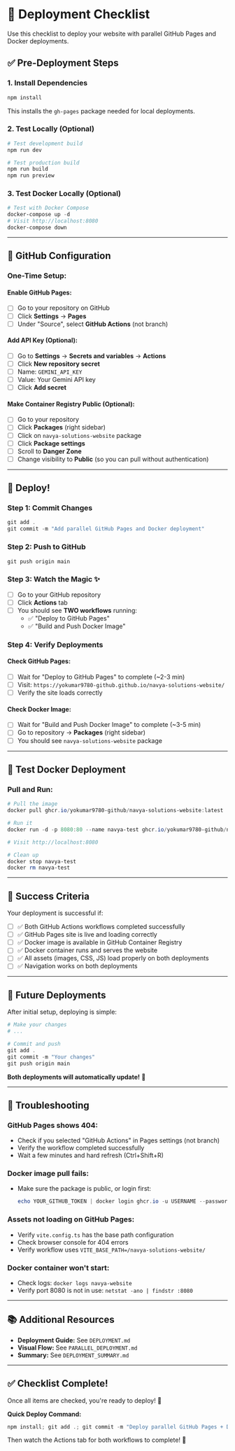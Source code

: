 # 🚀 Deployment Checklist

Use this checklist to deploy your website with parallel GitHub Pages and Docker deployments.

## ✅ Pre-Deployment Steps

### 1. Install Dependencies
```powershell
npm install
```
This installs the `gh-pages` package needed for local deployments.

### 2. Test Locally (Optional)
```powershell
# Test development build
npm run dev

# Test production build
npm run build
npm run preview
```

### 3. Test Docker Locally (Optional)
```powershell
# Test with Docker Compose
docker-compose up -d
# Visit http://localhost:8080
docker-compose down
```

---

## 🔐 GitHub Configuration

### One-Time Setup:

#### Enable GitHub Pages:
- [ ] Go to your repository on GitHub
- [ ] Click **Settings** → **Pages**
- [ ] Under "Source", select **GitHub Actions** (not branch)

#### Add API Key (Optional):
- [ ] Go to **Settings** → **Secrets and variables** → **Actions**
- [ ] Click **New repository secret**
- [ ] Name: `GEMINI_API_KEY`
- [ ] Value: Your Gemini API key
- [ ] Click **Add secret**

#### Make Container Registry Public (Optional):
- [ ] Go to your repository
- [ ] Click **Packages** (right sidebar)
- [ ] Click on `navya-solutions-website` package
- [ ] Click **Package settings**
- [ ] Scroll to **Danger Zone**
- [ ] Change visibility to **Public** (so you can pull without authentication)

---

## 🚀 Deploy!

### Step 1: Commit Changes
```powershell
git add .
git commit -m "Add parallel GitHub Pages and Docker deployment"
```

### Step 2: Push to GitHub
```powershell
git push origin main
```

### Step 3: Watch the Magic ✨
- [ ] Go to your GitHub repository
- [ ] Click **Actions** tab
- [ ] You should see **TWO workflows** running:
  - ✅ "Deploy to GitHub Pages"
  - ✅ "Build and Push Docker Image"

### Step 4: Verify Deployments

#### Check GitHub Pages:
- [ ] Wait for "Deploy to GitHub Pages" to complete (~2-3 min)
- [ ] Visit: `https://yokumar9780-github.github.io/navya-solutions-website/`
- [ ] Verify the site loads correctly

#### Check Docker Image:
- [ ] Wait for "Build and Push Docker Image" to complete (~3-5 min)
- [ ] Go to repository → **Packages** (right sidebar)
- [ ] You should see `navya-solutions-website` package

---

## 🧪 Test Docker Deployment

### Pull and Run:
```powershell
# Pull the image
docker pull ghcr.io/yokumar9780-github/navya-solutions-website:latest

# Run it
docker run -d -p 8080:80 --name navya-test ghcr.io/yokumar9780-github/navya-solutions-website:latest

# Visit http://localhost:8080

# Clean up
docker stop navya-test
docker rm navya-test
```

---

## 🎯 Success Criteria

Your deployment is successful if:

- [ ] ✅ Both GitHub Actions workflows completed successfully
- [ ] ✅ GitHub Pages site is live and loading correctly
- [ ] ✅ Docker image is available in GitHub Container Registry
- [ ] ✅ Docker container runs and serves the website
- [ ] ✅ All assets (images, CSS, JS) load properly on both deployments
- [ ] ✅ Navigation works on both deployments

---

## 🔄 Future Deployments

After initial setup, deploying is simple:

```powershell
# Make your changes
# ...

# Commit and push
git add .
git commit -m "Your changes"
git push origin main
```

**Both deployments will automatically update!** 🎉

---

## 🐛 Troubleshooting

### GitHub Pages shows 404:
- Check if you selected "GitHub Actions" in Pages settings (not branch)
- Verify the workflow completed successfully
- Wait a few minutes and hard refresh (Ctrl+Shift+R)

### Docker image pull fails:
- Make sure the package is public, or login first:
  ```powershell
  echo YOUR_GITHUB_TOKEN | docker login ghcr.io -u USERNAME --password-stdin
  ```

### Assets not loading on GitHub Pages:
- Verify `vite.config.ts` has the base path configuration
- Check browser console for 404 errors
- Verify workflow uses `VITE_BASE_PATH=/navya-solutions-website/`

### Docker container won't start:
- Check logs: `docker logs navya-website`
- Verify port 8080 is not in use: `netstat -ano | findstr :8080`

---

## 📚 Additional Resources

- **Deployment Guide:** See `DEPLOYMENT.md`
- **Visual Flow:** See `PARALLEL_DEPLOYMENT.md`
- **Summary:** See `DEPLOYMENT_SUMMARY.md`

---

## ✅ Checklist Complete!

Once all items are checked, you're ready to deploy! 🚀

**Quick Deploy Command:**
```powershell
npm install; git add .; git commit -m "Deploy parallel GitHub Pages + Docker"; git push origin main
```

Then watch the Actions tab for both workflows to complete! 🎉
